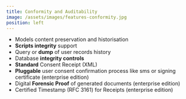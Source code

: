 ```yaml
---
title: Conformity and Auditability
image: /assets/images/features-conformity.jpg
position: left
---
```


  - Models content preservation and historisation
  - **Scripts integrity** support
  - Query or **dump** of user records history
  - Database **integrity controls**
  - **Standard** Consent Receipt (XML)
  - **Pluggable** user consent confirmation process like sms or signing certificate (enterprise edition)
  - Digital **Forensic Proof** of generated documents (enterprise edition)
  - Certified Timestamp (RFC 3161) for Receipts (enterprise edition)

